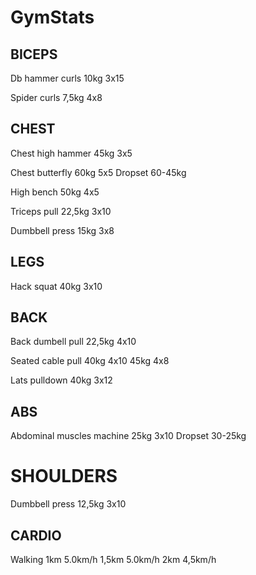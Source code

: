 # GymStats


## BICEPS

Db hammer curls 
10kg 3x15

Spider curls
7,5kg 4x8


## CHEST

Chest high hammer 
45kg 3x5 

Chest butterfly
60kg 5x5
Dropset 60-45kg

High bench 
50kg 4x5

Triceps pull 
22,5kg 3x10

Dumbbell press
15kg 3x8


## LEGS

Hack squat 
40kg 3x10


## BACK

Back dumbell pull 
22,5kg 4x10

Seated cable pull
40kg 4x10
45kg 4x8

Lats pulldown
40kg 3x12


## ABS

Abdominal muscles machine
25kg 3x10
Dropset 30-25kg


# SHOULDERS

Dumbbell press
12,5kg 3x10


## CARDIO

Walking
1km 5.0km/h
1,5km 5.0km/h
2km 4,5km/h
